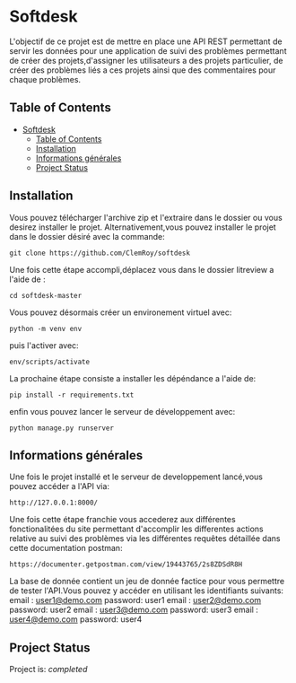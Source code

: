 # Softdesk

 L'objectif de ce projet est de mettre en place une API REST permettant de servir les données pour une application de suivi des problèmes permettant de créer des projets,d'assigner les utilisateurs a des projets particulier, de créer des problèmes liés a ces projets ainsi que des commentaires pour chaque problèmes.



## Table of Contents
- [Softdesk](#Softdesk)
  - [Table of Contents](#table-of-contents)
  - [Installation](#Installation)
  - [Informations générales](#Informations-générales)
  - [Project Status](#project-status)


## Installation
 
 Vous pouvez télécharger l'archive zip et l'extraire dans le dossier ou vous desirez installer le projet.
 Alternativement,vous pouvez installer le projet dans le dossier désiré avec la commande:
 ```
 git clone https://github.com/ClemRoy/softdesk
 ```
   Une fois cette étape accompli,déplacez vous dans le dossier litreview a l'aide de :
 ```
 cd softdesk-master
 ```
   Vous pouvez désormais créer un environement virtuel avec:
 ```
 python -m venv env
 ```
 puis l'activer avec:
 ```
 env/scripts/activate
 ```
 La prochaine étape consiste a installer les dépéndance a l'aide de:
 ```
 pip install -r requirements.txt
 ```
 enfin vous pouvez lancer le serveur de développement avec:
 ```
 python manage.py runserver
 ```

## Informations générales

 Une fois le projet installé et le serveur de developpement lancé,vous pouvez accéder a l'API via:
 ```
 http://127.0.0.1:8000/
 ```

 Une fois cette étape franchie vous accederez aux différentes fonctionalitées du site permettant d'accomplir les differentes actions relative au suivi des problèmes via les différentes requêtes détaillée dans cette documentation postman: 

  ```
 https://documenter.getpostman.com/view/19443765/2s8ZDSdR8H
 ```
 
  La base de donnée contient un jeu de donnée factice pour vous permettre de tester l'API.Vous pouvez y accéder en utilisant les identifiants suivants:
  email : user1@demo.com password: user1
  email : user2@demo.com password: user2
  email : user3@demo.com password: user3
  email : user4@demo.com password: user4

## Project Status

 Project is: _completed_